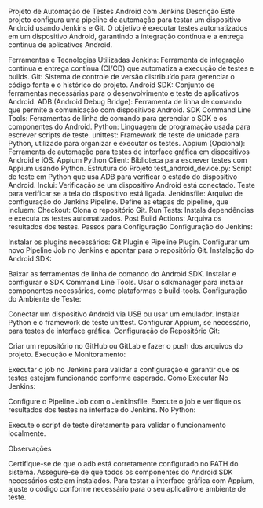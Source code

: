 Projeto de Automação de Testes Android com Jenkins
Descrição
Este projeto configura uma pipeline de automação para testar um dispositivo Android usando Jenkins e Git. O objetivo é executar testes automatizados em um dispositivo Android, garantindo a integração contínua e a entrega contínua de aplicativos Android.

Ferramentas e Tecnologias Utilizadas
Jenkins: Ferramenta de integração contínua e entrega contínua (CI/CD) que automatiza a execução de testes e builds.
Git: Sistema de controle de versão distribuído para gerenciar o código fonte e o histórico do projeto.
Android SDK: Conjunto de ferramentas necessárias para o desenvolvimento e teste de aplicativos Android.
ADB (Android Debug Bridge): Ferramenta de linha de comando que permite a comunicação com dispositivos Android.
SDK Command Line Tools: Ferramentas de linha de comando para gerenciar o SDK e os componentes do Android.
Python: Linguagem de programação usada para escrever scripts de teste.
unittest: Framework de teste de unidade para Python, utilizado para organizar e executar os testes.
Appium (Opcional): Ferramenta de automação para testes de interface gráfica em dispositivos Android e iOS.
Appium Python Client: Biblioteca para escrever testes com Appium usando Python.
Estrutura do Projeto
test_android_device.py: Script de teste em Python que usa ADB para verificar o estado do dispositivo Android. Inclui:
Verificação se um dispositivo Android está conectado.
Teste para verificar se a tela do dispositivo está ligada.
Jenkinsfile: Arquivo de configuração do Jenkins Pipeline. Define as etapas do pipeline, que incluem:
Checkout: Clona o repositório Git.
Run Tests: Instala dependências e executa os testes automatizados.
Post Build Actions: Arquiva os resultados dos testes.
Passos para Configuração
Configuração do Jenkins:

Instalar os plugins necessários: Git Plugin e Pipeline Plugin.
Configurar um novo Pipeline Job no Jenkins e apontar para o repositório Git.
Instalação do Android SDK:

Baixar as ferramentas de linha de comando do Android SDK.
Instalar e configurar o SDK Command Line Tools.
Usar o sdkmanager para instalar componentes necessários, como plataformas e build-tools.
Configuração do Ambiente de Teste:

Conectar um dispositivo Android via USB ou usar um emulador.
Instalar Python e o framework de teste unittest.
Configurar Appium, se necessário, para testes de interface gráfica.
Configuração do Repositório Git:

Criar um repositório no GitHub ou GitLab e fazer o push dos arquivos do projeto.
Execução e Monitoramento:

Executar o job no Jenkins para validar a configuração e garantir que os testes estejam funcionando conforme esperado.
Como Executar
No Jenkins:

Configure o Pipeline Job com o Jenkinsfile.
Execute o job e verifique os resultados dos testes na interface do Jenkins.
No Python:

Execute o script de teste diretamente para validar o funcionamento localmente.

Observações

Certifique-se de que o adb está corretamente configurado no PATH do sistema.
Assegure-se de que todos os componentes do Android SDK necessários estejam instalados.
Para testar a interface gráfica com Appium, ajuste o código conforme necessário para o seu aplicativo e ambiente de teste.
